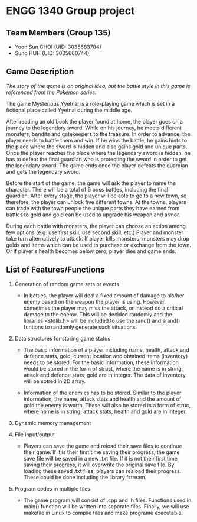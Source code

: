 # ENGG 1340 Group project
## Team Members (Group 135)
- Yoon Sun CHOI (UID: 3035683784)
- Sung HUH (UID: 3035660744)

## Game Description
*The story of the game is an original idea, but the battle style in this game is referenced from the Pokémon series.*

The game Mysterious Yyetnal is a role-playing game which is set in a fictional place called Yyetnal during the middle age.

After reading an old book the player found at home, the player goes on a journey to the legendary sword. While on his journey, he meets different monsters, bandits and gatekeepers to the treasure. In order to advance, the player needs to battle them and win. If he wins the battle, he gains hints to the place where the sword is hidden and also gains gold and unique parts. Once the player reaches the place where the legendary sword is hidden, he has to defeat the final guardian who is protecting the sword in order to get the legendary sword. The game ends once the player defeats the guardian and gets the legendary sword.

Before the start of the game, the game will ask the player to name the character. There will be a total of 6 boss battles, including the final guardian. After every stage, the player will be able to go to a new town, so therefore, the player can unlock five different towns. At the towns, players can trade with the town people the unique parts they have earned from battles to gold and gold can be used to upgrade his weapon and armor.

During each battle with monsters, the player can choose an action among few options (e.g. use first skill, use second skill, etc.) Player and monster take turn alternatively to attack. If player kills monsters, monsters may drop golds and items which can be used to purchase or exchange from the town. Or if player's health becomes below zero, player dies and game ends.  

## List of Features/Functions
1. Generation of random game sets or events
   - In battles, the player will deal a fixed amount of damage to his/her enemy based on the weapon the player is using. However, sometimes the player may miss the attack, or instead do a critical damage to the enemy. This will be decided randomly and the libraries <stdlib.h> will be included to use the rand() and srand() funtions to randomly generate such situations.

2. Data structures for storing game status
   - The basic information of a player including name, health, attack and defence stats, gold, current location and obtained items (inventory) needs to be stored. For the basic information, these information would be stored in the form of struct, where the name is in string, attack and defence stats, gold are in integer. The data of inventory will be sotred in 2D array.
   
   - Information of the enemies has to be stored. Similar to the player information, the name, attack stats and health and the amount of gold the enemy is worth. These will also be stored in a form of struc, where name is in string, attack stats, health and gold are in integer.

3. Dynamic memory management

4. File input/output
   - Players can save the game and reload their save files to continue their game. If it is their first time saving their progress, the game save file will be saved in a new .txt file. If it is not their first time saving their progress, it will overwrite the original save file. By loading these saved .txt files, players can reaload their progress. These could be done including the library fstream. 

5. Program codes in multiple files
   - The game program will consist of .cpp and .h files. Functions used in main() function will be written into separate files. Finally, we will use makefile in Linux to compile files and make programe executable.
